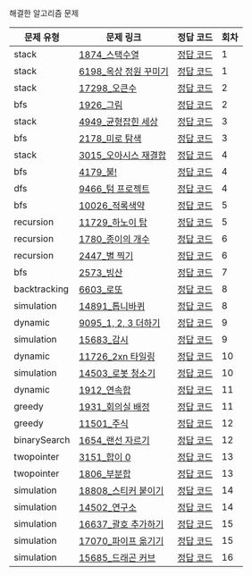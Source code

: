 해결한 알고리즘 문제

|문제 유형|문제 링크|정답 코드|회차|
|----|----|----|----|
|stack|[1874_스택수열](https://www.acmicpc.net/problem/1874)|[정답 코드](./stack/1874_스택수열.py)|1|
|stack|[6198_옥상 정원 꾸미기](https://www.acmicpc.net/problem/6198)|[정답 코드](./stack/6198_옥상정원꾸미기.py)|1|
|stack|[17298_오큰수](https://www.acmicpc.net/problem/17298)|[정답 코드](./stack/17298_오큰수.py)|2|
|bfs|[1926_그림](https://www.acmicpc.net/problem/1926)|[정답 코드](./bfs/1926_그림.py)|2|
|stack|[4949_균형잡힌 세상](https://www.acmicpc.net/problem/4949)|[정답 코드](./stack/4949_균형잡힌세상.py)|3|
|bfs|[2178_미로 탐색](https://www.acmicpc.net/problem/2178)|[정답 코드](./bfs/2178_미로탐색.py)|3|
|stack|[3015_오아시스 재결합](https://www.acmicpc.net/problem/3015)|[정답 코드](./stack/3015_오아시스재결합.py)|4|
|bfs|[4179_불!](https://www.acmicpc.net/problem/4179)|[정답 코드](./bfs/4179_불.py)|4|
|dfs|[9466_텀 프로젝트](https://www.acmicpc.net/problem/9466)|[정답 코드](./bfs/9466_텀프로젝트.py)|4|
|bfs|[10026_적록색약](https://www.acmicpc.net/problem/10026)|[정답 코드](./bfs/10026_적록색약.py)|5|
|recursion|[11729_하노이 탑](https://www.acmicpc.net/problem/11729)|[정답 코드](./recursion/11729_하노이탑.py)|5|
|recursion|[1780_종이의 개수](https://www.acmicpc.net/problem/1780)|[정답 코드](./recursion/1780_종이의개수.py)|6|
|recursion|[2447_별 찍기](https://www.acmicpc.net/problem/2447)|[정답 코드](./recursion/2447_별찍기.py)|6|
|bfs|[2573_빙산](https://www.acmicpc.net/problem/2573)|[정답 코드](./bfs/2573_빙산.java)|7|
|backtracking|[6603_로또](https://www.acmicpc.net/problem/6603)|[정답 코드](./backtracking/6603_로또.java)|8|
|simulation|[14891_톱니바퀴](https://www.acmicpc.net/problem/14891)|[정답 코드](./simulation/14891_톱니바퀴.py)|8|
|dynamic|[9095_1, 2, 3 더하기](https://www.acmicpc.net/problem/9095)|[정답 코드](./dynamic/9095_123더하기.py)|9|
|simulation|[15683_감시](https://www.acmicpc.net/problem/15683)|[정답 코드](./simulation/15683_감시.py)|9|
|dynamic|[11726_2xn 타일링](https://www.acmicpc.net/problem/11726)|[정답 코드](./dynamic/11726_2xn타일링.py)|10|
|simulation|[14503_로봇 청소기](https://www.acmicpc.net/problem/14503)|[정답 코드](./simulation/14503_로봇청소기.py)|10|
|dynamic|[1912_연속합](https://www.acmicpc.net/problem/1912)|[정답 코드](./dynamic/1912_연속합.py)|11|
|greedy|[1931_회의실 배정](https://www.acmicpc.net/problem/1931)|[정답 코드](./greedy/1931_회의실배정.py)|11|
|greedy|[11501_주식](https://www.acmicpc.net/problem/11501)|[정답 코드](./greedy/11501_주식.py)|12|
|binarySearch|[1654_랜선 자르기](https://www.acmicpc.net/problem/1654)|[정답 코드](./binarySearch/1654_랜선자르기.py)|12|
|twopointer|[3151_합이 0](https://www.acmicpc.net/problem/3151)|[정답 코드](./twopointer/3151_합이0.java)|13|
|twopointer|[1806_부분합](https://www.acmicpc.net/problem/1806)|[정답 코드](./twopointer/1806_부분합.java)|13|
|simulation|[18808_스티커 붙이기](https://www.acmicpc.net/problem/18808)|[정답 코드](./simulation/18808_스티커붙이기.java)|14|
|simulation|[14502_연구소](https://www.acmicpc.net/problem/14502)|[정답 코드](./simulation/14502_연구소.java)|14|
|simulation|[16637_괄호 추가하기](https://www.acmicpc.net/problem/16637)|[정답 코드](./simulation/16637_괄호추가하기.java)|15|
|simulation|[17070_파이프 옮기기](https://www.acmicpc.net/problem/17070)|[정답 코드](./simulation/17070_파이프옮기기.java)|15|
|simulation|[15685_드래곤 커브](https://www.acmicpc.net/problem/15685)|[정답 코드](./simulation/15685_드래곤커브.java)|16|
